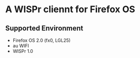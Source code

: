 # A WISPr cliennt for Firefox OS

## Supported Environment
* Firefox OS 2.0 (fx0, LGL25)
* au WIFI
* WISPr 1.0

